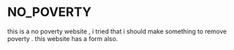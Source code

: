 # NO_POVERTY

this is a no poverty website , i tried that i should make something to remove poverty . this website has a form also.
